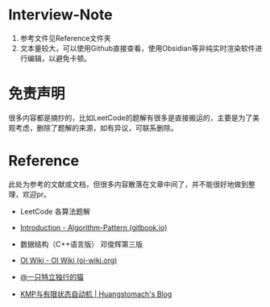 # Interview-Note
1. 参考文件见Reference文件夹
2. 文本量较大，可以使用Github直接查看，使用Obsidian等非纯实时渲染软件进行编辑，以避免卡顿。

# 免责声明

很多内容都是摘抄的，比如LeetCode的题解有很多是直接搬运的，主要是为了美观考虑，删除了题解的来源，如有异议，可联系删除。

# Reference

此处为参考的文献或文档，但很多内容散落在文章中间了，并不能很好地做到整理，欢迎pr。

- LeetCode 各算法题解

- [Introduction - Algorithm-Pattern (gitbook.io)](https://mqjyl2012.gitbook.io/algorithm/)

- 数据结构（C++语言版）	邓俊辉第三版

- [OI Wiki - OI Wiki (oi-wiki.org)](https://oi-wiki.org/)

- [@一只特立独行的猫](https://zijiaw.github.io/)

- [KMP与有限状态自动机 | Huangstomach's Blog](https://huangstomach.github.io/2019/02/12/KMP与有限状态自动机/)

  
